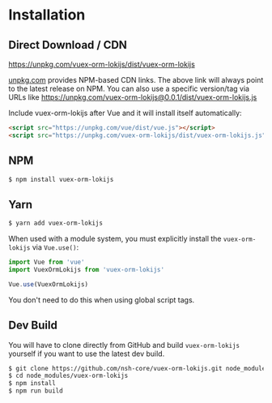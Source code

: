 # Installation

## Direct Download / CDN

https://unpkg.com/vuex-orm-lokijs/dist/vuex-orm-lokijs

[unpkg.com](https://unpkg.com) provides NPM-based CDN links. The above link will always point to the latest release on NPM. You can also use a specific version/tag via URLs like https://unpkg.com/vuex-orm-lokijs@0.0.1/dist/vuex-orm-lokijs.js
 
Include vuex-orm-lokijs after Vue and it will install itself automatically:

```html
<script src="https://unpkg.com/vue/dist/vue.js"></script>
<script src="https://unpkg.com/vuex-orm-lokijs/dist/vuex-orm-lokijs.js"></script>
```

## NPM

```sh
$ npm install vuex-orm-lokijs
```

## Yarn

```sh
$ yarn add vuex-orm-lokijs
```

When used with a module system, you must explicitly install the `vuex-orm-lokijs` via `Vue.use()`:

```javascript
import Vue from 'vue'
import VuexOrmLokijs from 'vuex-orm-lokijs'

Vue.use(VuexOrmLokijs)
```

You don't need to do this when using global script tags.

## Dev Build

You will have to clone directly from GitHub and build `vuex-orm-lokijs` yourself if
you want to use the latest dev build.

```sh
$ git clone https://github.com/nsh-core/vuex-orm-lokijs.git node_modules/vuex-orm-lokijs
$ cd node_modules/vuex-orm-lokijs
$ npm install
$ npm run build
```

